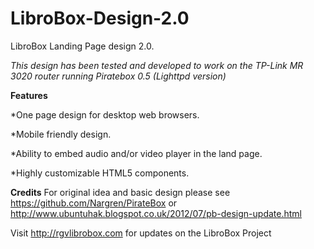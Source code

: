LibroBox-Design-2.0
===================

LibroBox Landing Page design 2.0.

_This design has been tested and developed to work on the TP-Link MR 3020 router running Piratebox 0.5 (Lighttpd version)_

**Features**

*One page design for desktop web browsers.

*Mobile friendly design.

*Ability to embed audio and/or video player in the land page. 

*Highly customizable HTML5 components.

**Credits**
For original idea and basic design please see https://github.com/Nargren/PirateBox or http://www.ubuntuhak.blogspot.co.uk/2012/07/pb-design-update.html

Visit http://rgvlibrobox.com for updates on the LibroBox Project
